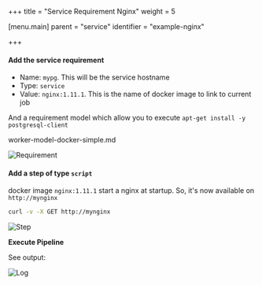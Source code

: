+++
title = "Service Requirement Nginx"
weight = 5

[menu.main]
parent = "service"
identifier = "example-nginx"

+++

#### Add the service requirement

* Name: `mypg`. This will be the service hostname
* Type: `service`
* Value: `nginx:1.11.1`. This is the name of docker image to link to current job

And a requirement model which allow you to execute `apt-get install -y postgresql-client`

worker-model-docker-simple.md

![Requirement](/images/tutorials_service_link_nginx_requirements.png)

#### Add a step of type `script`

docker image `nginx:1.11.1` start a nginx at startup. So, it's now available on `http://mynginx`

```bash
curl -v -X GET http://mynginx
```

![Step](/images/tutorials_service_link_nginx_job.png)

**Execute Pipeline**

See output:

![Log](/images/tutorials_service_link_nginx_log.png)
